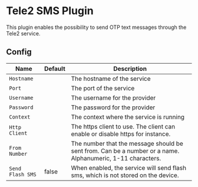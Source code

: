 # Tele2 SMS Plugin #

This plugin enables the possibility to send OTP text messages through the Tele2 service.

## Config 
Name            |   Default  | Description
----------------|  --------- | -----------
`Hostname`      |            | The hostname of the service
`Port`          |            | The port of the service
`Username`      |            | The username for the provider
`Password`      |            | The password for the provider
`Context`       |            | The context where the service is running
`Http Client`   |            | The https client to use. The client can enable or disable https for instance.
`From Number`   |            | The number that the message should be sent from. Can be a number or a name. Alphanumeric, 1-11 characters. 
`Send Flash SMS`|   false    | When enabled, the service will send flash sms, which is not stored on the device.

